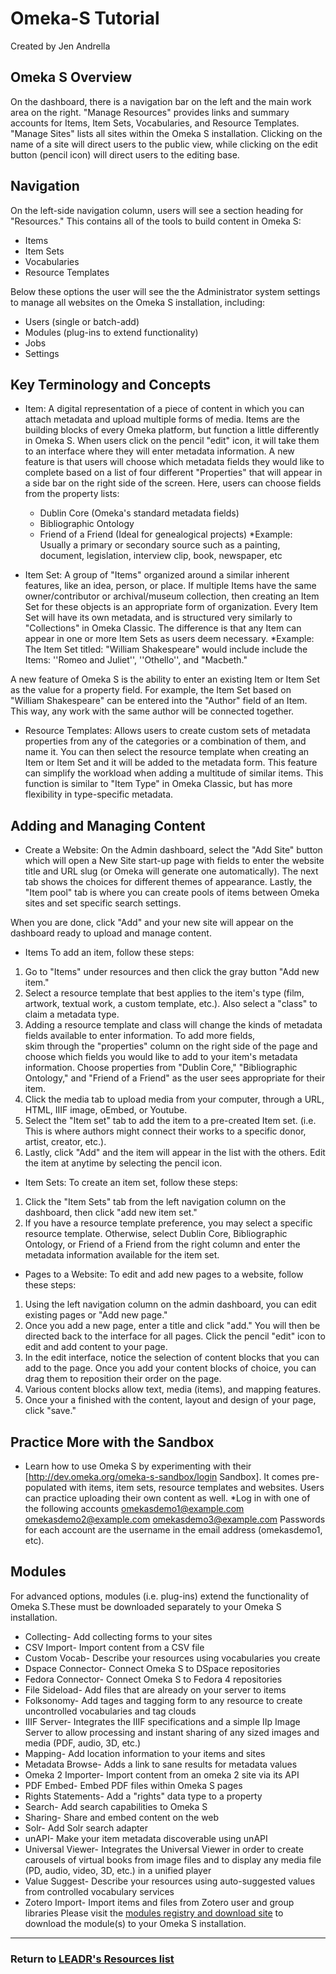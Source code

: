 # Omeka-S Tutorial
Created by Jen Andrella 

## Omeka S Overview

On the dashboard, there is a navigation bar on the left and the main work area on the right.  "Manage Resources" provides links and summary accounts for Items, Item Sets, Vocabularies, and Resource Templates. "Manage Sites" lists all sites within the Omeka S installation.  Clicking on the name of a site will direct users to the public view, while clicking on the edit button (pencil icon) will direct users to the editing base.  

## Navigation 

On the left-side navigation column, users will see a section heading for "Resources."  This contains all of the tools to build content in Omeka S: 
* Items 
* Item Sets
* Vocabularies
* Resource Templates

Below these options the user will see the the Administrator system settings to manage all websites on the Omeka S installation, including: 
* Users (single or batch-add)
* Modules (plug-ins to extend functionality)
* Jobs
* Settings

## Key Terminology and Concepts

* Item:  A digital representation of a piece of content in which you can attach metadata and upload multiple forms of media.  Items are the building blocks of every Omeka platform, but function a little differently in Omeka S. When users click on the pencil "edit" icon, it will take them to an interface where they will enter metadata information. A new feature is that users will choose which metadata fields they would like to complete based on a list of four different "Properties" that will appear in a side bar on the right side of the screen. Here, users can choose fields from the property lists: 
  * Dublin Core (Omeka's standard metadata fields)
  * Bibliographic Ontology
  * Friend of a Friend (Ideal for genealogical projects)
  *Example: Usually a primary or secondary source such as a painting, document, legislation, interview clip, book, newspaper, etc
   
* Item Set: A group of "Items"  organized around a similar inherent features, like an idea, person, or place.  If multiple Items have the same owner/contributor or archival/museum collection, then creating an Item Set for these objects is an appropriate form of organization. Every Item Set will have its own metadata, and is structured very similarly to "Collections" in Omeka Classic.  The difference is that any Item can appear in one or more Item Sets as users deem necessary.
*Example: The Item Set titled: "William Shakespeare" would include include the Items: ''Romeo and Juliet'', ''Othello'', and "Macbeth."

A new feature of Omeka S is the ability to enter an existing Item or Item Set as the value for a property field.  For example, the Item Set based on "William Shakespeare" can be entered into the "Author" field of an Item. This way, any work with the same author will be connected together.

* Resource Templates: Allows users to create custom sets of metadata properties from any of the categories or a combination of them, and name it. You can then select the resource template when creating an Item or Item Set and it will be added to the metadata form. This feature can simplify the workload when adding a multitude of similar items. This function is similar to "Item Type" in Omeka Classic, but has more flexibility in type-specific metadata.

## Adding and Managing Content

* Create a Website:  On the Admin dashboard, select the "Add Site" button which will open a New Site start-up page with fields to enter the website title and URL slug (or Omeka will generate one automatically). The next tab shows the choices for different themes of appearance. Lastly, the "Item pool" tab is where you can create pools of items between Omeka sites and set specific search settings.

When you are done, click "Add" and your new site will appear on the dashboard ready to upload and manage content. 

* Items
To add an item, follow these steps: 
1. Go to "Items" under resources and then click the gray button "Add new item." 
2. Select a resource template that best applies to the item's type (film, artwork, textual work, a custom template, etc.).  Also select a "class" to claim a metadata type.  
3. Adding a resource template and class will change the kinds of metadata fields available to enter information. To add more fields,     
   skim through the "properties" column on the right side of the page and choose which fields you would like to add to your item's 
   metadata information.  Choose properties from "Dublin Core," "Bibliographic Ontology," and "Friend of a Friend" as the user sees
   appropriate for their item. 
4. Click the media tab to upload media from your computer, through a URL, HTML, IIIF image, oEmbed, or Youtube.  
5. Select the "Item set" tab to add the item to a pre-created Item set. (i.e.  This is where authors might connect their works to a
   specific donor, artist, creator, etc.).
6. Lastly, click "Add" and the item will appear in the list with the others.  Edit the item at anytime by selecting the pencil icon.

* Item Sets: 
To create an item set, follow these steps:
1. Click the "Item Sets" tab from the left navigation column on the dashboard, then click "add new item set."
2. If you have a resource template preference, you may select a specific resource template. Otherwise, select Dublin Core, Bibliographic Ontology, or Friend of a Friend from the right column and enter the metadata information available for the item set.  

* Pages to a Website:
To edit and add new pages to a website, follow these steps:
1. Using the left navigation column on the admin dashboard, you can edit existing pages or "Add new page." 
2. Once you add a new page, enter a title and click "add." You will then be directed back to the interface for all pages.  Click the pencil "edit" icon to edit and add content to your page.
3. In the edit interface, notice the selection of content blocks that you can add to the page.  Once you add your content blocks of choice, you can drag them to reposition their order on the page.  
4. Various content blocks allow text, media (items), and mapping features.  
5. Once your a finished with the content, layout and design of your page, click "save." 
## Practice More with the Sandbox
* Learn how to use Omeka S by experimenting with their [http://dev.omeka.org/omeka-s-sandbox/login Sandbox]. It comes pre-populated with items, item sets, resource templates and websites. Users can practice uploading their own content as well.
    *Log in with one of the following accounts
           omekasdemo1@example.com
           omekasdemo2@example.com
           omekasdemo3@example.com
    Passwords for each account are the username in the email address (omekasdemo1, etc).

## Modules

For advanced options, modules (i.e. plug-ins) extend the functionality of Omeka S.These must be downloaded separately to your Omeka S installation.
  * Collecting- Add collecting forms to your sites
  * CSV Import- Import content from a CSV file
  * Custom Vocab- Describe your resources using vocabularies you create
  * Dspace Connector- Connect Omeka S to DSpace repositories
  * Fedora Connector- Connect Omeka S to Fedora 4 repositories
  * File Sideload- Add files that are already on your server to items
  * Folksonomy- Add tages and tagging form to any resource to create uncontrolled vocabularies and tag clouds
  * IIIF Server- Integrates the IIIF specifications and a simple IIp Image Server to allow processing and instant sharing of any sized
    images and media (PDF, audio, 3D, etc.)
  * Mapping- Add location information to your items and sites
  * Metadata Browse- Adds a link to sane results for metadata values
  * Omeka 2 Importer- Import content from an omeka 2 site via its API
  * PDF Embed- Embed PDF files within Omeka S pages
  * Rights Statements- Add a "rights" data type to a property
  * Search- Add search capabilities to Omeka S
  * Sharing- Share and embed content on the web
  * Solr- Add Solr search adapter
  * unAPI- Make your item metadata discoverable using unAPI
  * Universal Viewer- Integrates the Universal Viewer in order to create carousels of virtual books from image files and to display any
    media file (PD, audio, video, 3D, etc.) in a unified player
  * Value Suggest- Describe your resources using auto-suggested values from controlled vocabulary services
  * Zotero Import- Import items and files from Zotero user and group libraries
Please visit the [modules registry and download site](https://omeka.org/s/modules/) to download the module(s) to your Omeka S installation.
  
-----
### Return to [LEADR's Resources list](https://github.com/leadr-msu/Resources)
